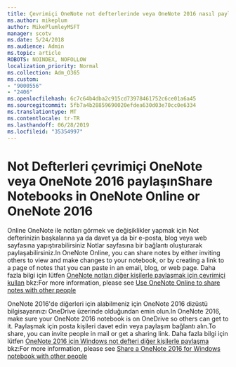 ```yaml
---
title: Çevrimiçi OneNote not defterlerinde veya OneNote 2016 nasıl paylaştırılacağı
ms.author: mikeplum
author: MikePlumleyMSFT
manager: scotv
ms.date: 5/24/2018
ms.audience: Admin
ms.topic: article
ROBOTS: NOINDEX, NOFOLLOW
localization_priority: Normal
ms.collection: Adm_O365
ms.custom:
- "9000556"
- "2406"
ms.openlocfilehash: 6c7c64b4dba2c915cd73978461752c6ce01a6a45
ms.sourcegitcommit: 5fb7a4b28859690020efdea630d03e70cc0e6334
ms.translationtype: MT
ms.contentlocale: tr-TR
ms.lasthandoff: 06/28/2019
ms.locfileid: "35354997"
---
```

# <a name="share-notebooks-in-onenote-online-or-onenote-2016"></a><span data-ttu-id="0e444-102">Not Defterleri çevrimiçi OneNote veya OneNote 2016 paylaşın</span><span class="sxs-lookup"><span data-stu-id="0e444-102">Share Notebooks in OneNote Online or OneNote 2016</span></span>

<span data-ttu-id="0e444-103">Online OneNote ile notları görmek ve değişiklikler yapmak için Not defterinizin başkalarına ya da davet ya da bir e-posta, blog veya web sayfasına yapıştırabilirsiniz Notlar sayfasına bir bağlantı oluşturarak paylaşabilirsiniz.</span><span class="sxs-lookup"><span data-stu-id="0e444-103">In OneNote Online, you can share notes by either inviting others to view and make changes to your notebook, or by creating a link to a page of notes that you can paste in an email, blog, or web page.</span></span> <span data-ttu-id="0e444-104">Daha fazla bilgi için lütfen [OneNote notları diğer kişilerle paylaşmak için çevrimiçi kullan](https://support.office.com/article/D3481FBE-E06C-4883-B7E9-B2EE9F38AED3) bkz:</span><span class="sxs-lookup"><span data-stu-id="0e444-104">For more information, please see [Use OneNote Online to share notes with other people](https://support.office.com/article/D3481FBE-E06C-4883-B7E9-B2EE9F38AED3)</span></span>

<span data-ttu-id="0e444-105">OneNote 2016'de diğerleri için alabilmeniz için OneNote 2016 dizüstü bilgisayarınızı OneDrive üzerinde olduğundan emin olun.</span><span class="sxs-lookup"><span data-stu-id="0e444-105">In OneNote 2016, make sure your OneNote 2016 notebook is on OneDrive so others can get to it.</span></span> <span data-ttu-id="0e444-106">Paylaşmak için posta kişileri davet edin veya paylaşım bağlantı alın.</span><span class="sxs-lookup"><span data-stu-id="0e444-106">To share, you can invite people in mail or get a sharing link.</span></span> <span data-ttu-id="0e444-107">Daha fazla bilgi için lütfen [OneNote 2016 için Windows not defteri diğer kişilerle paylaşma](https://support.office.com/article/d14b6033-7a95-4536-9216-bb0a5e0f8285) bkz:</span><span class="sxs-lookup"><span data-stu-id="0e444-107">For more information, please see [Share a OneNote 2016 for Windows notebook with other people](https://support.office.com/article/d14b6033-7a95-4536-9216-bb0a5e0f8285)</span></span>